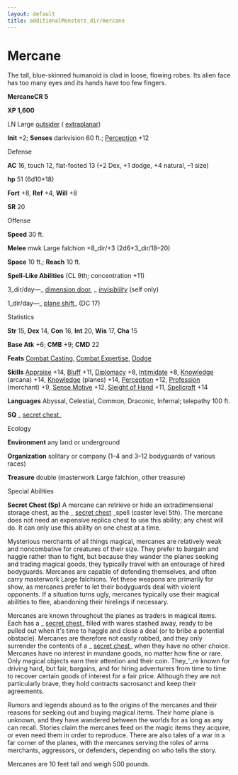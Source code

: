 ```yaml
---
layout: default
title: additionalMonsters_dir/mercane
---
```

# Mercane

The tall, blue-skinned humanoid is clad in loose, flowing robes. Its alien face has too many eyes and its hands have too few fingers.

**MercaneCR 5**

**XP 1,600**

LN Large [outsider](../monsters_dir/creatureTypes#_outsider) ( [extraplanar](../monsters_dir/creatureTypes#_extraplanar-subtype))

**Init** +2; **Senses** darkvision 60 ft.; [Perception](../additionalMonsters_dir/../skills_dir/perception#_perception) +12

Defense

**AC** 16, touch 12, flat-footed 13 (+2 Dex, +1 dodge, +4 natural, –1 size)

**hp** 51 (6d10+18)

**Fort** +8, **Ref** +4, **Will** +8

**SR** 20

Offense

**Speed** 30 ft.

**Melee** mwk Large falchion +8_dir/+3 (2d6+3_dir/18–20)

**Space** 10 ft.; **Reach** 10 ft.

**Spell-Like Abilities** (CL 9th; concentration +11)

3_dir/day—_ [dimension door](../additionalMonsters_dir/../spells_dir/dimensionDoor#_dimension-door)_, _ [invisibility](../additionalMonsters_dir/../spells_dir/invisibility#_invisibility)_ (self only)

1_dir/day—_ [plane shift](../additionalMonsters_dir/../spells_dir/planeShift#_plane-shift)_ (DC 17)

Statistics

**Str** 15, **Dex** 14, **Con** 16, **Int** 20, **Wis** 17, **Cha** 15

**Base Atk** +6; **CMB** +9; **CMD** 22

**Feats** [Combat Casting](../additionalMonsters_dir/../feats#_combat-casting), [Combat Expertise](../additionalMonsters_dir/../feats#_combat-expertise), [Dodge](../additionalMonsters_dir/../feats#_dodge)

**Skills** [Appraise](../additionalMonsters_dir/../skills_dir/appraise#_appraise) +14, [Bluff](../additionalMonsters_dir/../skills_dir/bluff#_bluff) +11, [Diplomacy](../additionalMonsters_dir/../skills_dir/diplomacy#_diplomacy) +8, [Intimidate](../additionalMonsters_dir/../skills_dir/intimidate#_intimidate) +8, [Knowledge](../additionalMonsters_dir/../skills_dir/knowledge#_knowledge) (arcana) +14, [Knowledge](../additionalMonsters_dir/../skills_dir/knowledge#_knowledge) (planes) +14, [Perception](../additionalMonsters_dir/../skills_dir/perception#_perception) +12, [Profession](../additionalMonsters_dir/../skills_dir/profession#_profession) (merchant) +9, [Sense Motive](../additionalMonsters_dir/../skills_dir/senseMotive#_sense-motive) +12, [Sleight of Hand](../additionalMonsters_dir/../skills_dir/sleightOfHand#_sleight-of-hand) +11, [Spellcraft](../additionalMonsters_dir/../skills_dir/spellcraft#_spellcraft) +14

**Languages** Abyssal, Celestial, Common, Draconic, Infernal; telepathy 100 ft.

**SQ** _ [secret chest](../additionalMonsters_dir/../spells_dir/secretChest#_secret-chest)_

Ecology

**Environment** any land or underground

**Organization** solitary or company (1–4 and 3–12 bodyguards of various races)

**Treasure** double (masterwork Large falchion, other treasure)

Special Abilities

**Secret Chest (Sp)** A mercane can retrieve or hide an extradimensional storage chest, as the _ [secret chest](../additionalMonsters_dir/../spells_dir/secretChest#_secret-chest) _spell (caster level 5th). The mercane does not need an expensive replica chest to use this ability; any chest will do. It can only use this ability on one chest at a time.

Mysterious merchants of all things magical, mercanes are relatively weak and noncombative for creatures of their size. They prefer to bargain and haggle rather than to fight, but because they wander the planes seeking and trading magical goods, they typically travel with an entourage of hired bodyguards. Mercanes are capable of defending themselves, and often carry masterwork Large falchions. Yet these weapons are primarily for show, as mercanes prefer to let their bodyguards deal with violent opponents. If a situation turns ugly, mercanes typically use their magical abilities to flee, abandoning their hirelings if necessary.

Mercanes are known throughout the planes as traders in magical items. Each has a _ [secret chest](../additionalMonsters_dir/../spells_dir/secretChest#_secret-chest)_ filled with wares stashed away, ready to be pulled out when it's time to haggle and close a deal (or to bribe a potential obstacle). Mercanes are therefore not easily robbed, and they only surrender the contents of a _ [secret chest](../additionalMonsters_dir/../spells_dir/secretChest#_secret-chest)_ when they have no other choice. Mercanes have no interest in mundane goods, no matter how fine or rare. Only magical objects earn their attention and their coin. They_'_re known for driving hard, but fair, bargains, and for hiring adventurers from time to time to recover certain goods of interest for a fair price. Although they are not particularly brave, they hold contracts sacrosanct and keep their agreements.

Rumors and legends abound as to the origins of the mercanes and their reasons for seeking out and buying magical items. Their home plane is unknown, and they have wandered between the worlds for as long as any can recall. Stories claim the mercanes feed on the magic items they acquire, or even need them in order to reproduce. There are also tales of a war in a far corner of the planes, with the mercanes serving the roles of arms merchants, aggressors, or defenders, depending on who tells the story.

Mercanes are 10 feet tall and weigh 500 pounds.

